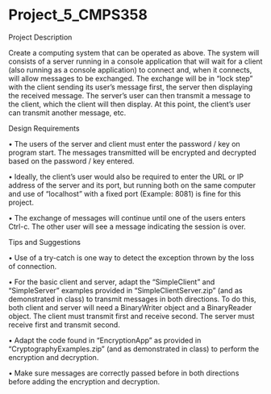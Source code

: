# Project_5_CMPS358

Project Description 
  
Create a computing system that can be operated as above. The system will consists of a server running in a console application that will wait for a client    (also running as a console application) to connect and, when it connects, will allow messages to be exchanged. The exchange will be in “lock step” with the client sending      its user’s message first, the server then displaying the received message. The server’s user can then transmit a message to the client, which the client will then display.     At this point, the client’s user can transmit another message, etc.

Design Requirements


  • The users of the server and client must enter the password / key on program start. The messages
  transmitted will be encrypted and decrypted based on the password / key entered.
  
  • Ideally, the client’s user would also be required to enter the URL or IP address of the server and its
  port, but running both on the same computer and use of “localhost” with a fixed port (Example:
  8081) is fine for this project.

  • The exchange of messages will continue until one of the users enters Ctrl-c. The other user will see
  a message indicating the session is over.
  

Tips and Suggestions


  • Use of a try-catch is one way to detect the exception thrown by the loss of connection.
  
  • For the basic client and server, adapt the “SimpleClient” and “SimpleServer” examples provided in
  “SimpleClientServer.zip” (and as demonstrated in class) to transmit messages in both directions. To
  do this, both client and server will need a BinaryWriter object and a BinaryReader object. The client
  must transmit first and receive second. The server must receive first and transmit second.
  
  • Adapt the code found in “EncryptionApp” as provided in “CryptographyExamples.zip” (and as
  demonstrated in class) to perform the encryption and decryption.
  
  • Make sure messages are correctly passed before in both directions before adding the encryption and
  decryption.
